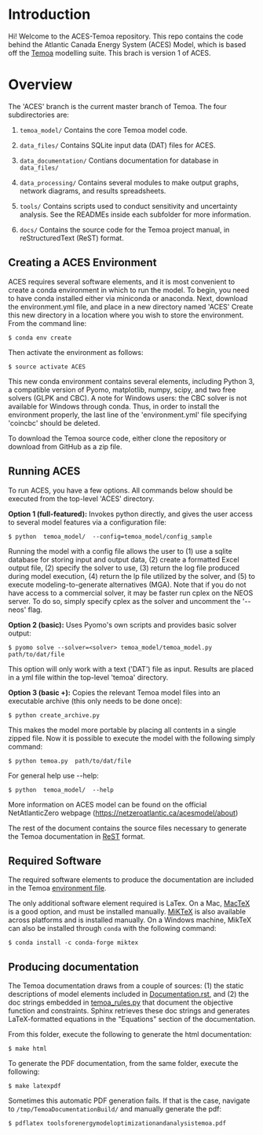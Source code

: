 # Introduction

Hi! Welcome to the ACES-Temoa repository. This repo contains the code behind
the Atlantic Canada Energy System (ACES) Model, which is based off the [Temoa](https://temoacloud.com/)
modelling suite. This brach is version 1 of ACES.  


# Overview

The 'ACES' branch is the current master branch of
Temoa.  The four subdirectories are:

1. `temoa_model/`
Contains the core Temoa model code.

2. `data_files/`
Contains SQLite input data (DAT) files for ACES. 

3. `data_documentation/`
Contians documentation for database in `data_files/`

4. `data_processing/`
Contains several modules to make output graphs, network diagrams, and 
results spreadsheets.

5. `tools/`
Contains scripts used to conduct sensitivity and uncertainty analysis. 
See the READMEs inside each subfolder for more information.

6. `docs/`
Contains the source code for the Temoa project manual, in reStructuredText
(ReST) format.

## Creating a ACES Environment

ACES requires several software elements, and it is most convenient to create 
a conda environment in which to run the model. To begin, you need to have conda 
installed either via miniconda or anaconda. Next, download the environment.yml file, 
and  place in a new directory named 'ACES' Create this new directory in 
a location where you wish to store the environment. From the command line:

```$ conda env create```

Then activate the environment as follows:

```$ source activate ACES```

This new conda environment contains several elements, including Python 3, a 
compatible version of Pyomo, matplotlib, numpy, scipy, and two free solvers 
(GLPK and CBC). A note for Windows users: the CBC solver is not available for Windows through conda. Thus, in order to install the environment properly, the last line of the 'environment.yml' file specifying 'coincbc' should be deleted.

To download the Temoa source code, either clone the repository or download from GitHub 
as a zip file.

## Running ACES

To run ACES, you have a few options. All commands below should be executed from the 
top-level 'ACES' directory.

**Option 1 (full-featured):**
Invokes python directly, and gives the user access to 
several model features via a configuration file:

```$ python  temoa_model/  --config=temoa_model/config_sample```

Running the model with a config file allows the user to (1) use a sqlite 
database for storing input and output data, (2) create a formatted Excel 
output file, (2) specify the solver to use, (3) return the log file produced during model execution, (4) return the lp file utilized by the solver, and (5) to execute modeling-to-generate alternatives (MGA). Note that if you do not have access to a commercial solver, it may be faster run cplex on the NEOS server. To do so, simply specify cplex as the solver and uncomment the '--neos' flag.


**Option 2 (basic):**
Uses Pyomo's own scripts and provides basic solver output:

```$ pyomo solve --solver=<solver> temoa_model/temoa_model.py  path/to/dat/file```

This option will only work with a text ('DAT') file as input. 
Results are placed in a yml file within the top-level 'temoa' directory.


**Option 3 (basic +):**
Copies the relevant Temoa model files into an executable archive 
(this only needs to be done once):

```$ python create_archive.py```

This makes the model more portable by placing all contents in a 
single zipped file. Now it is possible to execute the model with the 
following simply command:

```$ python temoa.py  path/to/dat/file```

For general help use --help:

```$ python  temoa_model/  --help```


More information on ACES model can be found on the official NetAtlanticZero webpage 
(https://netzeroatlantic.ca/acesmodel/about)


The rest of the document contains the source files necessary to generate the Temoa documentation in [ReST](https://en.wikipedia.org/wiki/ReStructuredText) format.

## Required Software

The required software elements to produce the documentation are included in the Temoa [environment file](https://github.com/TemoaProject/temoa/blob/energysystem/environment.yml).

The only additional software element required is LaTex. On a Mac, [MacTeX](https://www.tug.org/mactex/mactex-download.html) is a good option, and must be installed manually. [MiKTeX](https://miktex.org/download) is also available across platforms and is installed manually. On a Windows machine, MikTeX can also be installed through `conda` with the following command:

```$ conda install -c conda-forge miktex```

## Producing documentation
The Temoa documentation draws from a couple of sources: (1) the static descriptions of model elements included in [Documentation.rst](source//Documentation.rst), and (2) the doc strings
embedded in [temoa_rules.py](../temoa_model/temoa_rules.py) that document the objective function and constraints. Sphinx retrieves these doc strings and generates LaTeX-formatted equations in the "Equations" section of the documentation.


From this folder, execute the following to generate the html documentation:

```$ make html```

To generate the PDF documentation, from the same folder, execute the following:

```$ make latexpdf```

Sometimes this automatic PDF generation fails. If that is the case, navigate to `/tmp/TemoaDocumentationBuild/` and manually generate the pdf:

```$ pdflatex toolsforenergymodeloptimizationandanalysistemoa.pdf```





